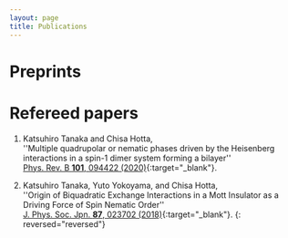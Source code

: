 ```yaml
---
layout: page
title: Publications
---
```

# Preprints

# Refereed papers

1. Katsuhiro Tanaka and Chisa Hotta,  
''Multiple quadrupolar or nematic phases driven by the Heisenberg interactions in a spin-1 dimer system forming a bilayer''  
[Phys. Rev. B **101**, 094422 (2020)][s1dimer_triangular]{:target="_blank"}.  

1. Katsuhiro Tanaka, Yuto Yokoyama, and Chisa Hotta,  
''Origin of Biquadratic Exchange Interactions in a Mott Insulator as a Driving Force of Spin Nematic Order''  
[J. Phys. Soc. Jpn. **87**, 023702 (2018)][nematic_perturb]{:target="_blank"}. 
{: reversed="reversed"}

[s1dimer_triangular]:https://link.aps.org/doi/10.1103/PhysRevB.101.094422
[nematic_perturb]:https://journals.jps.jp/doi/10.7566/JPSJ.87.023702